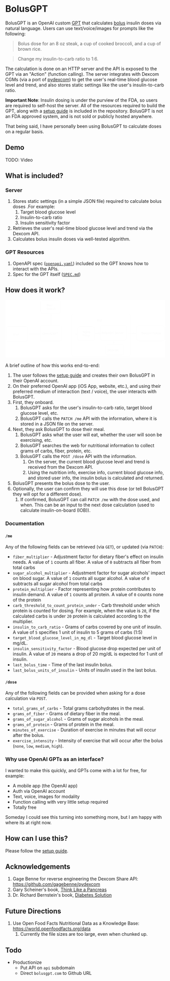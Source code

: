 # BolusGPT

BolusGPT is an OpenAI custom [GPT](https://openai.com/index/introducing-gpts/) that calculates [bolus](https://en.wikipedia.org/wiki/Bolus_(medicine)) insulin doses via natural language. Users can use text/voice/images for prompts like the following:

> Bolus dose for an 8 oz steak, a cup of cooked broccoli, and a cup of brown rice.

> Change my insulin-to-carb ratio to 1:6.

The calculation is done on an HTTP server and the API is exposed to the GPT via an "Action" (function calling). The server integrates with Dexcom CGMs (via a port of [pydexcom](https://github.com/gagebenne/pydexcom/)) to get the user's real-time blood glucose level and trend, and also stores static settings like the user's insulin-to-carb ratio.

**Important Note**: Insulin dosing is under the purview of the FDA, so users are required to self-host the server. All of the resources required to build the GPT, along with a [setup guide](./SETUP.md) is included in the repository. BolusGPT is not an FDA approved system, and is not sold or publicly hosted anywhere.

That being said, I have personally been using BolusGPT to calculate doses on a regular basis.

## Demo

TODO: Video

## What is included?

### Server
1. Stores static settings (in a simple JSON file) required to calculate bolus doses .For example:
   1. Target blood glucose level
   1. Insulin-to-carb ratio
   1. Insulin sensitivity factor
1. Retrieves the user's real-time blood glucose level and trend via the Dexcom API.
1. Calculates bolus insulin doses via well-tested algorithm.

### GPT Resources
1. OpenAPI spec ([`openapi.yaml`](./openapi.yaml)) included so the GPT knows how to interact with the APIs.
1. Spec for the GPT itself ([`SPEC.md`](./SPEC.md))

## How does it work?

![](./bolusgpt.svg)

A brief outline of how this works end-to-end:

1. The user follows the [setup guide](./SETUP.md) and creates their own BolusGPT in their OpenAI account.
1. On their preferred OpenAI app (iOS App, website, etc.), and using their preferred medium of interaction (text / voice), the user interacts with BolusGPT.
1. First, they onboard.
   1. BolusGPT asks for the user's insulin-to-carb ratio, target blood glucose level, etc.
   1. BolusGPT calls the `PATCH /me` API with the information, where it is stored in a JSON file on the server.
1. Next, they ask BolusGPT to dose their meal.
   1. BolusGPT asks what the user will eat, whether the user will soon be exercising, etc.
   1. BolusGPT searches the web for nutritional information to collect grams of carbs, fiber, protein, etc.
   1. BolusGPT calls the `POST /dose` API with the information.
      1. On the server, the current blood glucose level and trend is received from the Dexcom API.
      1. Using the nutrition info, exercise info, current blood glucose info, and stored user info, the insulin bolus is calculated and returned.
  1. BolusGPT presents the bolus dose to the user.
1. Optionally, the user can confirm they will use this dose (or tell BolusGPT they will opt for a different dose).
   1. If confirmed, BolusGPT can call `PATCH /me` with the dose used, and when. This can be an input to the next dose calculation (used to calculate insulin-on-board (IOB)).

### Documentation

#### `/me`

Any of the following fields can be retrieved (via `GET`), or updated (via `PATCH`):

- `fiber_multiplier` - Adjustment factor for dietary fiber's effect on insulin needs. A value of `1` counts all fiber. A value of `0` subtracts all fiber from total carbs
- `sugar_alcohol_multiplier` - Adjustment factor for sugar alcohols' impact on blood sugar. A value of `1` counts all sugar alcohol. A value of `0` subtracts all sugar alcohol from total carbs
- `protein_multiplier` - Factor representing how protein contributes to insulin demand. A value of `1` counts all protein. A value of `0` counts none of the protein
- `carb_threshold_to_count_protein_under` - Carb threshold under which protein is counted for dosing. For example, when the value is `20`, if the calculated carbs is under `20` protein is calculated according to the multiplier.
- `insulin_to_carb_ratio` - Grams of carbs covered by one unit of insulin. A value of `5` specifies 1 unit of insulin to 5 grams of carbs (1:5)
- `target_blood_glucose_level_in_mg_dl` - Target blood glucose level in mg/dL.
- `insulin_sensitivity_factor` - Blood glucose drop expected per unit of insulin. A value of `20` means a drop of 20 mg/dL is expected for 1 unit of insulin.
- `last_bolus_time` - Time of the last insulin bolus.
- `last_bolus_units_of_insulin` - Units of insulin used in the last bolus.

#### `/dose`

Any of the following fields can be provided when asking for a dose calculation via `POST`.

- `total_grams_of_carbs` - Total grams carbohydrates in the meal.
- `grams_of_fiber` - Grams of dietary fiber in the meal.
- `grams_of_sugar_alcohol` - Grams of sugar alcohols in the meal.
- `grams_of_protein` - Grams of protein in the meal.
- `minutes_of_exercise` - Duration of exercise in minutes that will occur after the bolus.
- `exercise_intensity` - Intensity of exercise that will occur after the bolus (`none`, `low`, `medium`, `high`).

### Why use OpenAI GPTs as an interface?

I wanted to make this quickly, and GPTs come with a lot for free, for example:

- A mobile app (the OpenAI app)
- Auth via OpenAI account
- Text, voice, images for modality
- Function calling with very little setup required
- Totally free

Someday I could see this turning into something more, but I am happy with where its at right now.

## How can I use this?

Please follow the [setup guide](./SETUP.md).

## Acknowledgements

1. Gage Benne for reverse engineering the Dexcom Share API: https://github.com/gagebenne/pydexcom
1. Gary Scheiner's book, [Think Like a Pancreas](https://www.amazon.com/Think-Like-Pancreas-Practical-Insulin-Completely/dp/0738215147)
1. Dr. Richard Bernstein's book, [Diabetes Solution](https://www.amazon.com/Dr-Bernsteins-Diabetes-Solution-Achieving/dp/0316182699)

## Future Directions

1. Use Open Food Facts Nutritional Data as a Knowledge Base: https://world.openfoodfacts.org/data
   1. Currently the file sizes are too large, even when chunked up.

## Todo

- Productionize
  - Put API on `api` subdomain
  - Direct `bolusgpt.com` to Github URL
